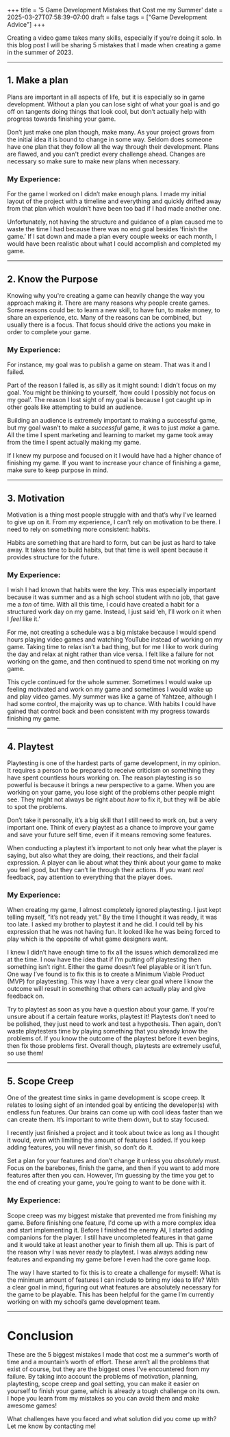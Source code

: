 +++
title = '5 Game Development Mistakes that Cost me my Summer'
date = 2025-03-27T07:58:39-07:00
draft = false
tags = ["Game Development Advice"]
+++

Creating a video game takes many skills, especially if you’re doing it solo. In this blog post I will be sharing 5 mistakes that I made when creating a game in the summer of 2023.

---

## 1. Make a plan

Plans are important in all aspects of life, but it is especially so in game development. Without a plan you can lose sight of what your goal is and go off on tangents doing things that look cool, but don’t actually help with progress towards finishing your game. 

Don’t just make one plan though, make many. As your project grows from the initial idea it is bound to change in some way. Seldom does someone have one plan that they follow all the way through their development. Plans are flawed, and you can't predict every challenge ahead. Changes are necessary so make sure to make new plans when necessary. 

### My Experience:

For the game I worked on I didn’t make enough plans. I made my initial layout of the project with a timeline and everything and quickly drifted away from that plan which wouldn’t have been too bad if I had made another one. 

Unfortunately, not having the structure and guidance of a plan caused me to waste the time I had because there was no end goal besides ‘finish the game.’ If I sat down and made a plan every couple weeks or each month, I would have been realistic about what I could accomplish and completed my game.

---

## 2. Know the Purpose

Knowing why you're creating a game can heavily change the way you approach making it. There are many reasons why people create games. Some reasons could be: to learn a new skill, to have fun, to make money, to share an experience, etc. Many of the reasons can be combined, but usually there is a focus. That focus should drive the actions you make in order to complete your game. 

### My Experience:

For instance, my goal was to publish a game on steam. That was it and I failed. 

Part of the reason I failed is, as silly as it might sound: I didn’t focus on my goal. You might be thinking to yourself, ‘how could I possibly not focus on my goal’. The reason I lost sight of my goal is because I got caught up in other goals like attempting to build an audience. 

Building an audience is extremely important to making a successful game, but my goal wasn’t to make a *successful* game, it was to just *make* a game. All the time I spent marketing and learning to market my game took away from the time I spent actually making my game. 

If I knew my purpose and focused on it I would have had a higher chance of finishing my game. If you want to increase your chance of finishing a game, make sure to keep purpose in mind.

---

## 3. Motivation

Motivation is a thing most people struggle with and that’s why I’ve learned to give up on it. From my experience, I can’t rely on motivation to be there. I need to rely on something more consistent: habits. 

Habits are something that are hard to form, but can be just as hard to take away. It takes time to build habits, but that time is well spent because it provides structure for the future.

### My Experience:

I wish I had known that habits were the key. This was especially important because it was summer and as a high school student with no job, that gave me a *ton* of time. With all this time, I could have created a habit for a structured work day on my game. Instead, I just said ‘eh, I’ll work on it when I *feel* like it.’ 

For me, not creating a schedule was a big mistake because I would spend hours playing video games and watching YouTube instead of working on my game. Taking time to relax isn’t a bad thing, but for me I like to work during the day and relax at night rather than vice versa. I felt like a failure for not working on the game, and then continued to spend time not working on my game. 

This cycle continued for the whole summer. Sometimes I would wake up feeling motivated and work on my game and sometimes I would wake up and play video games. My summer was like a game of Yahtzee, although I had some control, the majority was up to chance. With habits I could have gained that control back and been consistent with my progress towards finishing my game.

---

## 4. Playtest

Playtesting is one of the hardest parts of game development, in my opinion. It requires a person to be prepared to receive criticism on something they have spent countless hours working on. The reason playtesting is so powerful is because it brings a new perspective to a game. When you are working on your game, you lose sight of the problems other people might see. They might not always be right about *how* to fix it, but they will be able to spot the problems. 

Don’t take it personally, it’s a big skill that I still need to work on, but a very important one. Think of every playtest as a chance to improve your game and save your future self time, even if it means removing some features. 

When conducting a playtest it’s important to not only hear what the player is saying, but also what they are doing, their reactions, and their facial expression. A player can lie about what they think about your game to make you feel good, but they can’t lie through their actions. If you want *real* feedback, pay attention to everything that the player does.

### My Experience:

When creating my game, I almost completely ignored playtesting. I just kept telling myself, “it’s not ready yet.” By the time I thought it was ready, it was too late. I asked my brother to playtest it and he did. I could tell by his expression that he was not having fun. It looked like he was being forced to play which is the opposite of what game designers want. 

I knew I didn’t have enough time to fix all the issues which demoralized me at the time. I now have the idea that if I’m putting off playtesting then something isn’t right. Either the game doesn’t feel playable or it isn’t fun. One way I’ve found is to fix this is to create a Minimum Viable Product (MVP) for playtesting. This way I have a very clear goal where I know the outcome will result in something that others can actually play and give feedback on.

Try to playtest as soon as you have a question about your game. If you're unsure about if a certain feature works, playtest it! Playtests don’t need to be polished, they just need to work and test a hypothesis. Then again, don’t waste playtesters time by playing something that you already know the problems of. If you know the outcome of the playtest before it even begins, then fix those problems first. Overall though, playtests are extremely useful, so use them!

---

## 5. Scope Creep

One of the greatest time sinks in game development is scope creep. It relates to losing sight of an intended goal by enticing the developer(s) with endless fun features. Our brains can come up with cool ideas faster than we can create them. It’s important to write them down, but to stay focused. 

I recently just finished a project and it took about twice as long as I thought it would, even with limiting the amount of features I added. If you keep adding features, you will never finish, so don’t do it. 

Set a plan for your features and don’t change it unless you *absolutely* must. Focus on the barebones, finish the game, and then if you want to add more features after then you can. However, I’m guessing by the time you get to the end of creating your game, you’re going to want to be done with it.

### My Experience:

Scope creep was my biggest mistake that prevented me from finishing my game. Before finishing one feature, I'd come up with a more complex idea and start implementing it. Before I finished the enemy AI, I started adding companions for the player. I still have uncompleted features in that game and it would take at least another year to finish them all up. This is part of the reason why I was never ready to playtest. I was always adding new features and expanding my game before I even had the core game loop.

The way I have started to fix this is to create a challenge for myself: What is the minimum amount of features I can include to bring my idea to life? With a clear goal in mind, figuring out what features are absolutely necessary for the game to be playable. This has been helpful for the game I’m currently working on with my school’s game development team.

---

# Conclusion

These are the 5 biggest mistakes I made that cost me a summer's worth of time and a mountain’s worth of effort. These aren’t all the problems that exist of course, but they are the biggest ones I’ve encountered from my failure. By taking into account the problems of motivation, planning, playtesting, scope creep and goal setting, you can make it easier on yourself to finish your game, which is already a tough challenge on its own. I hope you learn from my mistakes so you can avoid them and make awesome games!

What challenges have you faced and what solution did you come up with? Let me know by contacting me!
